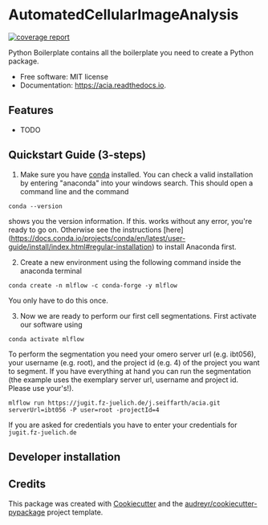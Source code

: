 # AutomatedCellularImageAnalysis

[![coverage report](https://jugit.fz-juelich.de/j.seiffarth/acia/badges/master/coverage.svg)](https://jugit.fz-juelich.de/j.seiffarth/acia/-/commits/master)



Python Boilerplate contains all the boilerplate you need to create a Python package.


* Free software: MIT license
* Documentation: https://acia.readthedocs.io.


Features
--------

* TODO

Quickstart Guide (3-steps)
--------

1. Make sure you have [conda](https://docs.conda.io/projects/conda/en/latest/user-guide/install/index.html#regular-installation) installed. You can check a valid installation by entering "anaconda" into your windows search. This should open a command line and the command

```
conda --version
```
shows you the version information.
If this. works without any error, you're ready to go on. Otherwise see the instructions [here] (https://docs.conda.io/projects/conda/en/latest/user-guide/install/index.html#regular-installation) to install Anaconda first.

2. Create a new environment using the following command inside the anaconda terminal

```
conda create -n mlflow -c conda-forge -y mlflow
```

You only have to do this once.

3. Now we are ready to perform our first cell segmentations. First activate our software using

```
conda activate mlflow
```

To perform the segmentation you need your omero server url (e.g. ibt056), your username (e.g. root), and the project id (e.g. 4) of the project you want to segment. If you have everything at hand you can run the segmentation (the example uses the exemplary server url, username and project id. Please use your's!).

```
mlflow run https://jugit.fz-juelich.de/j.seiffarth/acia.git serverUrl=ibt056 -P user=root -projectId=4
```

If you are asked for credentials you have to enter your credentials for `jugit.fz-juelich.de`

Developer installation
-------

Credits
-------

This package was created with [Cookiecutter](https://github.com/audreyr/cookiecutter) and the [audreyr/cookiecutter-pypackage](https://github.com/audreyr/cookiecutter-pypackage) project template.
